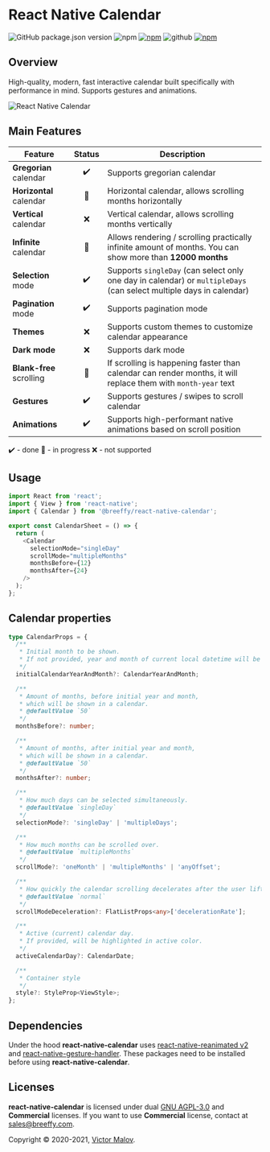 # React Native Calendar
![GitHub package.json version](https://img.shields.io/github/package-json/v/breeffy/react-native-calendar?color=blue&style=flat-square)
![npm](https://img.shields.io/npm/v/@breeffy/react-native-calendar?color=yellow&label=npm%40latest&style=flat-square) [![npm](https://img.shields.io/github/license/breeffy/react-native-calendar?color=green&style=flat-square)](https://github.com/breeffy/react-native-calendar/blob/main/LICENSE) ![github](https://img.shields.io/badge/license-Commercial-orange?color=green&style=flat-square) [![npm](https://img.shields.io/badge/types-Typescript-blue?style=flat-square)](https://www.npmjs.com/package/@gorhom/bottom-sheet)

## Overview

High-quality, modern, fast interactive calendar built specifically with performance in mind. Supports gestures and animations.

![React Native Calendar](./preview.gif)

## Main Features

| Feature                  |       Status       | Description                                                                                                         |
| ------------------------ | :----------------: | ------------------------------------------------------------------------------------------------------------------- |
| **Gregorian** calendar   | :heavy_check_mark: | Supports gregorian calendar                                                                                         |
| **Horizontal** calendar  |   :construction:   | Horizontal calendar, allows scrolling months horizontally                                                           |
| **Vertical** calendar    |        :x:         | Vertical calendar, allows scrolling months vertically                                                               |
| **Infinite** calendar    |   :construction:   | Allows rendering / scrolling practically infinite amount of months. You can show more than **12000 months**         |
| **Selection** mode       | :heavy_check_mark: | Supports `singleDay` (can select only one day in calendar) or `multipleDays` (can select multiple days in calendar) |
| **Pagination** mode      | :heavy_check_mark: | Supports pagination mode                                                                                            |
| **Themes**               |        :x:         | Supports custom themes to customize calendar appearance                                                             |
| **Dark mode**            |        :x:         | Supports dark mode                                                                                                  |
| **Blank-free** scrolling |   :construction:   | If scrolling is happening faster than calendar can render months, it will replace them with `month-year` text       |
| **Gestures**             | :heavy_check_mark: | Supports gestures / swipes to scroll calendar                                                                       |
| **Animations**           | :heavy_check_mark: | Supports high-performant native animations based on scroll position                                                 |

:heavy_check_mark: - done
:construction: - in progress
:x: - not supported

## Usage

```ts
import React from 'react';
import { View } from 'react-native';
import { Calendar } from '@breeffy/react-native-calendar';

export const CalendarSheet = () => {
  return (
    <Calendar
      selectionMode="singleDay"
      scrollMode="multipleMonths"
      monthsBefore={12}
      monthsAfter={24}
    />
  );
};
```

## Calendar properties

```ts
type CalendarProps = {
  /**
   * Initial month to be shown.
   * If not provided, year and month of current local datetime will be selected.
   */
  initialCalendarYearAndMonth?: CalendarYearAndMonth;

  /**
   * Amount of months, before initial year and month,
   * which will be shown in a calendar.
   * @defaultValue `50`
   */
  monthsBefore?: number;

  /**
   * Amount of months, after initial year and month,
   * which will be shown in a calendar.
   * @defaultValue `50`
   */
  monthsAfter?: number;

  /**
   * How much days can be selected simultaneously.
   * @defaultValue `singleDay`
   */
  selectionMode?: 'singleDay' | 'multipleDays';

  /**
   * How much months can be scrolled over.
   * @defaultValue `multipleMonths`
   */
  scrollMode?: 'oneMonth' | 'multipleMonths' | 'anyOffset';

  /**
   * How quickly the calendar scrolling decelerates after the user lifts their finger.
   * @defaultValue `normal`
   */
  scrollModeDeceleration?: FlatListProps<any>['decelerationRate'];

  /**
   * Active (current) calendar day.
   * If provided, will be highlighted in active color.
   */
  activeCalendarDay?: CalendarDate;

  /**
   * Container style
   */
  style?: StyleProp<ViewStyle>;
};
```

## Dependencies

Under the hood **react-native-calendar** uses [react-native-reanimated v2](https://github.com/software-mansion/react-native-reanimated) and [react-native-gesture-handler](https://github.com/software-mansion/react-native-gesture-handler). These packages need to be installed before using **react-native-calendar**.

## Licenses

**react-native-calendar** is licensed under dual [GNU AGPL-3.0](LICENSE) and **Commercial** licenses.
If you want to use **Commercial** license, contact at sales@breeffy.com.

Copyright © 2020-2021, [Victor Malov](https://github.com/likern).
